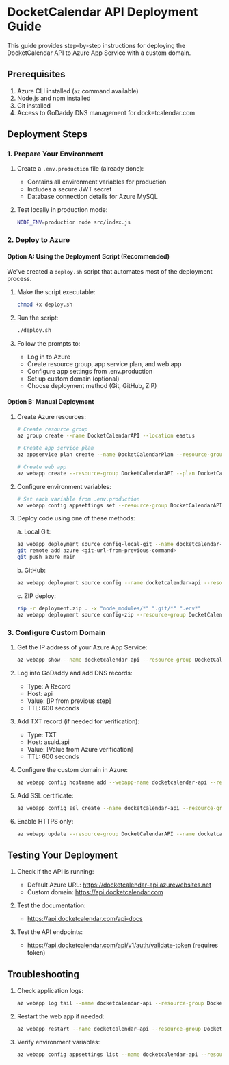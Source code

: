 # DocketCalendar API Deployment Guide

This guide provides step-by-step instructions for deploying the DocketCalendar API to Azure App Service with a custom domain.

## Prerequisites

1. Azure CLI installed (`az` command available)
2. Node.js and npm installed
3. Git installed
4. Access to GoDaddy DNS management for docketcalendar.com

## Deployment Steps

### 1. Prepare Your Environment

1. Create a `.env.production` file (already done):
   - Contains all environment variables for production
   - Includes a secure JWT secret
   - Database connection details for Azure MySQL

2. Test locally in production mode:
   ```bash
   NODE_ENV=production node src/index.js
   ```

### 2. Deploy to Azure

#### Option A: Using the Deployment Script (Recommended)

We've created a `deploy.sh` script that automates most of the deployment process.

1. Make the script executable:
   ```bash
   chmod +x deploy.sh
   ```

2. Run the script:
   ```bash
   ./deploy.sh
   ```

3. Follow the prompts to:
   - Log in to Azure
   - Create resource group, app service plan, and web app
   - Configure app settings from .env.production
   - Set up custom domain (optional)
   - Choose deployment method (Git, GitHub, ZIP)

#### Option B: Manual Deployment

1. Create Azure resources:
   ```bash
   # Create resource group
   az group create --name DocketCalendarAPI --location eastus

   # Create app service plan
   az appservice plan create --name DocketCalendarPlan --resource-group DocketCalendarAPI --sku B1 --is-linux

   # Create web app
   az webapp create --resource-group DocketCalendarAPI --plan DocketCalendarPlan --name docketcalendar-api --runtime "NODE:18-lts"
   ```

2. Configure environment variables:
   ```bash
   # Set each variable from .env.production
   az webapp config appsettings set --resource-group DocketCalendarAPI --name docketcalendar-api --settings "DB_HOST=your-db-host" "DB_USER=your-db-user" "DB_PASSWORD=your-db-password" "DB_NAME=your-db-name" "JWT_SECRET=your-secret-key" "NODE_ENV=production"
   ```

3. Deploy code using one of these methods:
   
   a. Local Git:
   ```bash
   az webapp deployment source config-local-git --name docketcalendar-api --resource-group DocketCalendarAPI
   git remote add azure <git-url-from-previous-command>
   git push azure main
   ```
   
   b. GitHub:
   ```bash
   az webapp deployment source config --name docketcalendar-api --resource-group DocketCalendarAPI --repo-url https://github.com/yourusername/dc-api --branch main
   ```
   
   c. ZIP deploy:
   ```bash
   zip -r deployment.zip . -x "node_modules/*" ".git/*" ".env*"
   az webapp deployment source config-zip --resource-group DocketCalendarAPI --name docketcalendar-api --src deployment.zip
   ```

### 3. Configure Custom Domain

1. Get the IP address of your Azure App Service:
   ```bash
   az webapp show --name docketcalendar-api --resource-group DocketCalendarAPI --query outboundIpAddresses --output tsv
   ```

2. Log into GoDaddy and add DNS records:
   - Type: A Record
   - Host: api
   - Value: [IP from previous step]
   - TTL: 600 seconds

3. Add TXT record (if needed for verification):
   - Type: TXT
   - Host: asuid.api
   - Value: [Value from Azure verification]
   - TTL: 600 seconds

4. Configure the custom domain in Azure:
   ```bash
   az webapp config hostname add --webapp-name docketcalendar-api --resource-group DocketCalendarAPI --hostname api.docketcalendar.com
   ```

5. Add SSL certificate:
   ```bash
   az webapp config ssl create --name docketcalendar-api --resource-group DocketCalendarAPI --hostname api.docketcalendar.com
   ```

6. Enable HTTPS only:
   ```bash
   az webapp update --resource-group DocketCalendarAPI --name docketcalendar-api --https-only true
   ```

## Testing Your Deployment

1. Check if the API is running:
   - Default Azure URL: https://docketcalendar-api.azurewebsites.net
   - Custom domain: https://api.docketcalendar.com

2. Test the documentation: 
   - https://api.docketcalendar.com/api-docs

3. Test the API endpoints:
   - https://api.docketcalendar.com/api/v1/auth/validate-token (requires token)

## Troubleshooting

1. Check application logs:
   ```bash
   az webapp log tail --name docketcalendar-api --resource-group DocketCalendarAPI
   ```

2. Restart the web app if needed:
   ```bash
   az webapp restart --name docketcalendar-api --resource-group DocketCalendarAPI
   ```

3. Verify environment variables:
   ```bash
   az webapp config appsettings list --name docketcalendar-api --resource-group DocketCalendarAPI
   ``` 